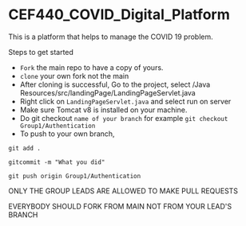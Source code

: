 # CEF440_COVID_Digital_Platform
This is a platform that helps to manage the COVID 19 problem.

Steps to get started
* `Fork` the main repo to have a copy of yours.
* `clone` your own fork not the main
* After cloning is successful, Go to the project, select /Java Resources/src/landingPage/LandingPageServlet.java
* Right click on `LandingPageServlet.java` and select run on server     
* Make sure Tomcat v8 is installed on your machine.
* Do git checkout `name of your branch` for example `git checkout Group1/Authentication`
* To push to your own branch, 

`git add .`

`gitcommit -m "What you did"`

`git push origin Group1/Authentication`

ONLY THE GROUP LEADS ARE ALLOWED TO MAKE PULL REQUESTS

EVERYBODY SHOULD FORK FROM MAIN NOT FROM YOUR LEAD'S BRANCH
